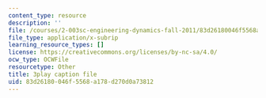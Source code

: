 ```yaml
---
content_type: resource
description: ''
file: /courses/2-003sc-engineering-dynamics-fall-2011/83d26180046f5568a178d270d0a73812_d00XI_UTKQo.vtt
file_type: application/x-subrip
learning_resource_types: []
license: https://creativecommons.org/licenses/by-nc-sa/4.0/
ocw_type: OCWFile
resourcetype: Other
title: 3play caption file
uid: 83d26180-046f-5568-a178-d270d0a73812
---
```

